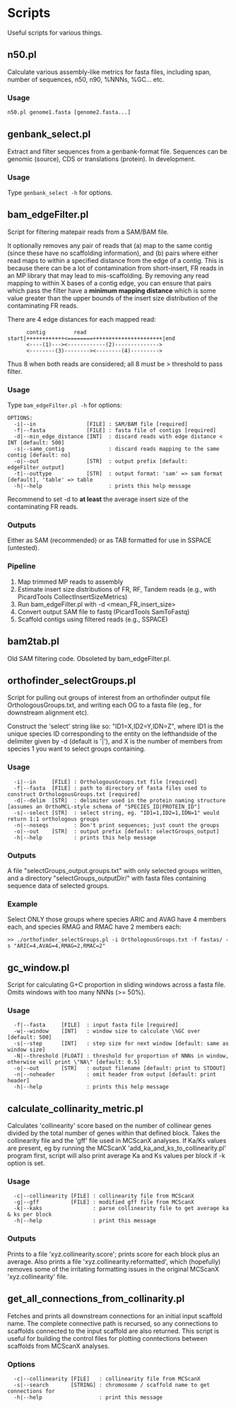 # Scripts
Useful scripts for various things.

## n50.pl
Calculate various assembly-like metrics for fasta files, including span, number of sequences, n50, n90, %NNNs, %GC... etc.

### Usage
```perl
n50.pl genome1.fasta [genome2.fasta...]
```

## genbank_select.pl
Extract and filter sequences from a genbank-format file. Sequences can be genomic (source), CDS or translations (protein). In development.

### Usage
Type `genbank_select -h` for options.

## bam_edgeFilter.pl
Script for filtering matepair reads from a SAM/BAM file.

It optionally removes any pair of reads that (a) map to the same contig (since these have no scaffolding information), and (b) pairs where either read maps to within a specified distance from the edge of a contig. This is because there can be a lot of contamination from short-insert, FR reads in an MP library that may lead to mis-scaffolding. By removing any read mapping to within X bases of a contig edge, you can ensure that pairs which pass the filter have a __minimum mapping distance__ which is some value greater than the upper bounds of the insert size distribution of the contaminating FR reads.

There are 4 edge distances for each mapped read:

```
      contig         read
start|++++++++++++<========++++++++++++++++++++++|end
      <----(1)---><------------(2)-------------->
      <--------(3)--------><--------(4)--------->
```

Thus 8 when both reads are considered; all 8 must be > threshold to pass filter.

### Usage
Type `bam_edgeFilter.pl -h` for options:

```
OPTIONS:
  -i|--in                [FILE] : SAM/BAM file [required]
  -f|--fasta             [FILE] : fasta file of contigs [required]
  -d|--min_edge_distance [INT]  : discard reads with edge distance < INT [default: 500]
  -s|--same_contig              : discard reads mapping to the same contig [default: no]
  -o|--out               [STR]  : output prefix [default: edgeFilter_output]
  -t|--outtype           [STR]  : output format: 'sam' => sam format [default], 'table' => table
  -h|--help                     : prints this help message
```

Recommend to set -d to __at least__ the average insert size of the contaminating FR reads.

### Outputs
Either as SAM (recommended) or as TAB formatted for use in SSPACE (untested).

### Pipeline
1. Map trimmed MP reads to assembly
2. Estimate insert size distributions of FR, RF, Tandem reads (e.g., with PicardTools CollectInsertSizeMetrics)
3. Run bam_edgeFilter.pl with -d <mean_FR_insert_size>
4. Convert output SAM file to fastq (PicardTools SamToFastq)
5. Scaffold contigs using filtered reads (e.g., SSPACE)

## bam2tab.pl
Old SAM filtering code. Obsoleted by bam_edgeFilter.pl.

## orthofinder_selectGroups.pl
Script for pulling out groups of interest from an orthofinder output file OrthologousGroups.txt, and writing each OG to a fasta file (eg., for downstream alignment etc).

Construct the 'select' string like so: "ID1=X,ID2=Y,IDN=Z", where ID1 is the unique species ID corresponding to the entity on the lefthandside of the delimiter given by -d (default is '|'), and X is the number of members from species 1 you want to select groups containing.

### Usage
```
  -i|--in     [FILE] : OrthologousGroups.txt file [required]
  -f|--fasta  [FILE] : path to directory of fasta files used to construct OrthologousGroups.txt [required]
  -d|--delim  [STR]  : delimiter used in the protein naming structure [assumes an OrthoMCL-style schema of "SPECIES_ID|PROTEIN_ID"]
  -s|--select [STR]  : select string, eg. "ID1=1,ID2=1,IDN=1" would return 1:1 orthologous groups
  -n|--noseqs        : Don't print sequences; just count the groups
  -o|--out    [STR]  : output prefix [default: selectGroups_output]
  -h|--help          : prints this help message
```

### Outputs
A file "selectGroups_output.groups.txt" with only selected groups written, and a directory "selectGroups_outputDir/" with fasta files containing sequence data of selected groups.

### Example
Select ONLY those groups where species ARIC and AVAG have 4 members each, and species RMAG and RMAC have 2 members each:
```
>> ./orthofinder_selectGroups.pl -i OrthologousGroups.txt -f fastas/ -s "ARIC=4,AVAG=4,RMAG=2,RMAC=2"
```

## gc_window.pl
Script for calculating G+C proportion in sliding windows across a fasta file. Omits windows with too many NNNs (>= 50%).

### Usage
```
  -f|--fasta     [FILE]  : input fasta file [required]
  -w|--window    [INT]   : window size to calculate \%GC over [default: 500]
  -s|--step      [INT]   : step size for next window [default: same as window size]
  -N|--threshold [FLOAT] : threshold for proportion of NNNs in window, otherwise will print \"NA\" [default: 0.5]
  -o|--out       [STR]   : output filename [default: print to STDOUT]
  -n|--noheader          : omit header from output [default: print header]
  -h|--help              : prints this help message
```

## calculate_collinarity_metric.pl
Calculates 'collinearity' score based on the number of collinear genes divided by the total number of genes within that defined block. Takes the collinearity file and the 'gff' file used in MCScanX analyses. If Ka/Ks values are present, eg by running the MCScanX 'add_ka_and_ks_to_collinearity.pl' program first, script will also print average Ka and Ks values per block if -k option is set.

### Usage
```
  -c|--collinearity [FILE] : collinearity file from MCScanX
  -g|--gff          [FILE] : modified gff file from MCScanX
  -k|--kaks                : parse collinearity file to get average ka & ks per block
  -h|--help                : print this message
```

### Outputs
Prints to a file 'xyz.collinearity.score'; prints score for each block plus an average. Also prints a file 'xyz.collinearity.reformatted', which (hopefully) removes some of the irritating formatting issues in the original MCScanX 'xyz.collinearity' file.

## get_all_connections_from_collinarity.pl
Fetches and prints all downstream connections for an initial input scaffold name. The complete connective path is recursed, so any connections to scaffolds connected to the input scaffold are also returned. This script is useful for building the control files for plotting conntections between scaffolds from MCScanX analyses.

### Options
```
  -c|--collinearity [FILE]   : collinearity file from MCScanX
  -s|--search       [STRING] : chromosome / scaffold name to get connections for
  -h|--help                  : print this message
```
